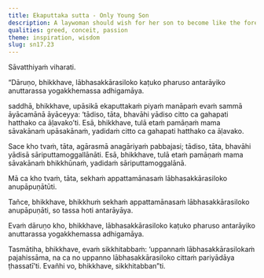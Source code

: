 ```yaml
---
title: Ekaputtaka sutta - Only Young Son
description: A laywoman should wish for her son to become like the foremost lay disciples Citta and Hatthaka, and if he goes forth, wish that acquisitions, respect, and popularity not come upon him while he is still a trainee.
qualities: greed, conceit, passion
theme: inspiration, wisdom
slug: sn17.23
---
```


Sāvatthiyaṁ viharati.

“Dāruṇo, bhikkhave, lābhasakkārasiloko kaṭuko pharuso antarāyiko anuttarassa yogakkhemassa adhigamāya.

saddhā, bhikkhave, upāsikā ekaputtakaṁ piyaṁ manāpaṁ evaṁ sammā āyācamānā āyāceyya: ‘tādiso, tāta, bhavāhi yādiso citto ca gahapati hatthako ca āḷavako’ti. Esā, bhikkhave, tulā etaṁ pamāṇaṁ mama sāvakānaṁ upāsakānaṁ, yadidaṁ citto ca gahapati hatthako ca āḷavako.

Sace kho tvaṁ, tāta, agārasmā anagāriyaṁ pabbajasi; tādiso, tāta, bhavāhi yādisā sāriputtamoggallānāti. Esā, bhikkhave, tulā etaṁ pamāṇaṁ mama sāvakānaṁ bhikkhūnaṁ, yadidaṁ sāriputtamoggalānā.

Mā ca kho tvaṁ, tāta, sekhaṁ appattamānasaṁ lābhasakkārasiloko anupāpuṇātūti.

Tañce, bhikkhave, bhikkhuṁ sekhaṁ appattamānasaṁ lābhasakkārasiloko anupāpuṇāti, so tassa hoti antarāyāya.

Evaṁ dāruṇo kho, bhikkhave, lābhasakkārasiloko kaṭuko pharuso antarāyiko anuttarassa yogakkhemassa adhigamāya.

Tasmātiha, bhikkhave, evaṁ sikkhitabbaṁ: ‘uppannaṁ lābhasakkārasilokaṁ pajahissāma, na ca no uppanno lābhasakkārasiloko cittaṁ pariyādāya ṭhassatī’ti. Evañhi vo, bhikkhave, sikkhitabban”ti.
